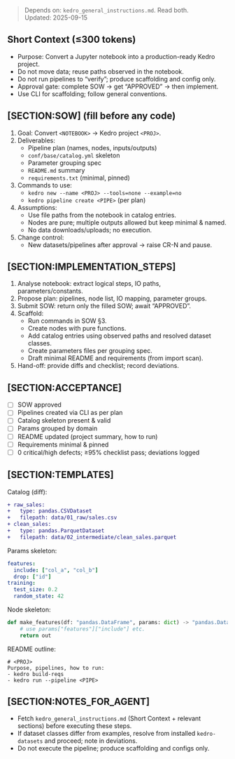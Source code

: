 > Depends on: `kedro_general_instructions.md`. Read both.  
> Updated: 2025-09-15

## Short Context (≤300 tokens)
- Purpose: Convert a Jupyter notebook into a production-ready Kedro project.  
- Do not move data; reuse paths observed in the notebook.  
- Do not run pipelines to “verify”; produce scaffolding and config only.  
- Approval gate: complete SOW → get “APPROVED” → then implement.  
- Use CLI for scaffolding; follow general conventions.

## [SECTION:SOW] (fill before any code)
1) Goal: Convert `<NOTEBOOK>` → Kedro project `<PROJ>`.  
2) Deliverables:
   - Pipeline plan (names, nodes, inputs/outputs)
   - `conf/base/catalog.yml` skeleton
   - Parameter grouping spec
   - `README.md` summary
   - `requirements.txt` (minimal, pinned)
3) Commands to use:
   - `kedro new --name <PROJ> --tools=none --example=no`
   - `kedro pipeline create <PIPE>` (per plan)
4) Assumptions:
   - Use file paths from the notebook in catalog entries.
   - Nodes are pure; multiple outputs allowed but keep minimal & named.
   - No data downloads/uploads; no execution.
5) Change control:
   - New datasets/pipelines after approval → raise CR-N and pause.

## [SECTION:IMPLEMENTATION_STEPS]
1) Analyse notebook: extract logical steps, IO paths, parameters/constants.  
2) Propose plan: pipelines, node list, IO mapping, parameter groups.  
3) Submit SOW: return only the filled SOW; await “APPROVED”.  
4) Scaffold:
   - Run commands in SOW §3.
   - Create nodes with pure functions.
   - Add catalog entries using observed paths and resolved dataset classes.
   - Create parameters files per grouping spec.
   - Draft minimal README and requirements (from import scan).
5) Hand-off: provide diffs and checklist; record deviations.

## [SECTION:ACCEPTANCE]
- [ ] SOW approved
- [ ] Pipelines created via CLI as per plan
- [ ] Catalog skeleton present & valid
- [ ] Params grouped by domain
- [ ] README updated (project summary, how to run)
- [ ] Requirements minimal & pinned
- [ ] 0 critical/high defects; ≥95% checklist pass; deviations logged

## [SECTION:TEMPLATES]
Catalog (diff):
```diff
+ raw_sales:
+   type: pandas.CSVDataset
+   filepath: data/01_raw/sales.csv
+ clean_sales:
+   type: pandas.ParquetDataset
+   filepath: data/02_intermediate/clean_sales.parquet
```

Params skeleton:
```yaml
features:
  include: ["col_a", "col_b"]
  drop: ["id"]
training:
  test_size: 0.2
  random_state: 42
```

Node skeleton:
```python
def make_features(df: "pandas.DataFrame", params: dict) -> "pandas.DataFrame":
    # use params["features"]["include"] etc.
    return out
```

README outline:
```
# <PROJ>
Purpose, pipelines, how to run:
- kedro build-reqs
- kedro run --pipeline <PIPE>
```

## [SECTION:NOTES_FOR_AGENT]
- Fetch `kedro_general_instructions.md` (Short Context + relevant sections) before executing these steps.  
- If dataset classes differ from examples, resolve from installed `kedro-datasets` and proceed; note in deviations.  
- Do not execute the pipeline; produce scaffolding and configs only.
